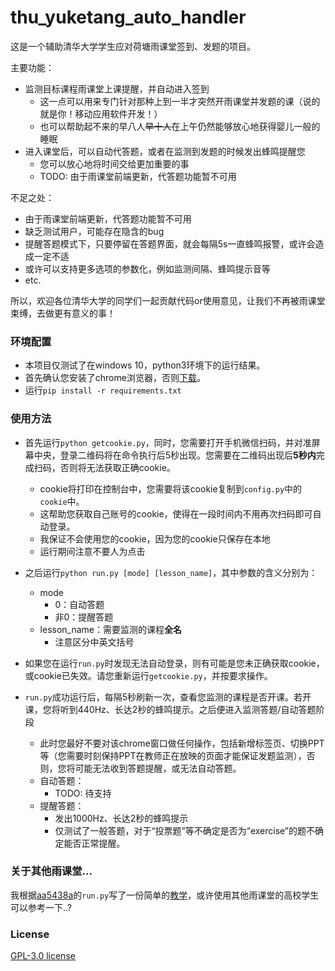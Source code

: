 # thu_yuketang_auto_handler

这是一个辅助清华大学学生应对荷塘雨课堂签到、发题的项目。

主要功能：

- 监测目标课程雨课堂上课提醒，并自动进入签到
  - 这一点可以用来专门针对那种上到一半才突然开雨课堂并发题的课（说的就是你！移动应用软件开发！）
  - 也可以帮助起不来的早八人~~早十人~~在上午仍然能够放心地获得婴儿一般的睡眠
- 进入课堂后，可以自动代答题，或者在监测到发题的时候发出蜂鸣提醒您
  - 您可以放心地将时间交给更加重要的事
  - TODO: 由于雨课堂前端更新，代答题功能暂不可用

不足之处：

- 由于雨课堂前端更新，代答题功能暂不可用
- 缺乏测试用户，可能存在隐含的bug
- 提醒答题模式下，只要停留在答题界面，就会每隔5s一直蜂鸣报警，或许会造成一定不适
- 或许可以支持更多选项的参数化，例如监测间隔、蜂鸣提示音等
- etc.

所以，欢迎各位清华大学的同学们一起贡献代码or使用意见，让我们不再被雨课堂束缚，去做更有意义的事！

### 环境配置

- 本项目仅测试了在windows 10，python3环境下的运行结果。
- 首先确认您安装了chrome浏览器，否则[下载](https://www.google.com/chrome/)。
- 运行`pip install -r requirements.txt`

### 使用方法

- 首先运行`python getcookie.py`，同时，您需要打开手机微信扫码，并对准屏幕中央，登录二维码将在命令执行后5秒出现。您需要在二维码出现后**5秒内**完成扫码，否则将无法获取正确cookie。
  - cookie将打印在控制台中，您需要将该cookie复制到`config.py`中的`cookie`中。
  - 这帮助您获取自己账号的cookie，使得在一段时间内不用再次扫码即可自动登录。
  - 我保证不会使用您的cookie，因为您的cookie只保存在本地
  - 运行期间注意不要人为点击

- 之后运行`python run.py [mode] [lesson_name]`，其中参数的含义分别为：
  - mode
    - 0：自动答题
    - 非0：提醒答题
  - lesson_name：需要监测的课程**全名**
    - 注意区分中英文括号
- 如果您在运行`run.py`时发现无法自动登录，则有可能是您未正确获取cookie，或cookie已失效。请您重新运行`getcookie.py`，并按要求操作。
- `run.py`成功运行后，每隔5秒刷新一次，查看您监测的课程是否开课。若开课，您将听到440Hz、长达2秒的蜂鸣提示。之后便进入监测答题/自动答题阶段
  - 此时您最好不要对该chrome窗口做任何操作，包括新增标签页、切换PPT等（您需要时刻保持PPT在教师正在放映的页面才能保证发题监测），否则，您将可能无法收到答题提醒，或无法自动答题。
  - 自动答题：
    - TODO: 待支持
  - 提醒答题：
    - 发出1000Hz、长达2秒的蜂鸣提示
    - 仅测试了一般答题，对于“投票题”等不确定是否为“exercise”的题不确定能否正常提醒。

### 关于其他雨课堂...

我根据[aa5438a](https://github.com/wushusuoshuweishu/thu_yuketang_auto_handler/tree/aa5438a8ec92842b7d3a7879c99fac6f42565e9d)的`run.py`写了一份简单的[教学](./教学/README.md)，或许使用其他雨课堂的高校学生可以参考一下..?

### License

[GPL-3.0 license](./LICENSE)
